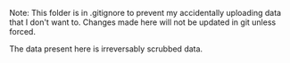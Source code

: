Note: This folder is in .gitignore to prevent my accidentally uploading data
that I don't want to. Changes made here will not be updated in git unless
forced.

The data present here is irreversably scrubbed data.
